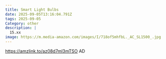 ```yaml
---
title: Smart Light Bulbs
date: 2025-09-05T13:16:04.791Z
tags: 2025-09-05
Category: other
description: |
  15.xx
image: https://m.media-amazon.com/images/I/718of5mhfbL._AC_SL1500_.jpg
---
```

https://amzlink.to/az08d7ml3mTSO
AD